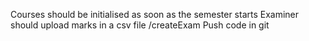 Courses should be initialised as soon as the semester starts
Examiner should upload marks in a csv file 
/createExam 
Push code in git